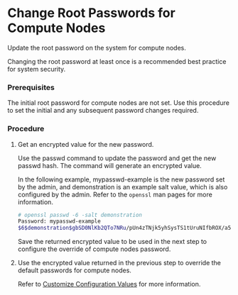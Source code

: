 # Change Root Passwords for Compute Nodes

Update the root password on the system for compute nodes.

Changing the root password at least once is a recommended best practice for system security.

### Prerequisites

The initial root password for compute nodes are not set. Use this procedure to set the initial and any subsequent password changes required.

### Procedure

1.  Get an encrypted value for the new password.

    Use the passwd command to update the password and get the new passwd hash. The command will generate an encrypted value.

    In the following example, mypasswd-example is the new password set by the admin, and demonstration is an example salt value, which is also configured by the admin. Refer to the `openssl` man pages for more information.

    ```bash
    # openssl passwd -6 -salt demonstration
    Password: mypasswd-example
    $6$demonstration$gbSD0NlKb2QTo7NRu/pUn4zTNjk5yhSysTS1tUruNIfbROX/a5H92T7CF8fovhORUkOtPrLUpGXmbqIEMmvrh/
    ```

    Save the returned encrypted value to be used in the next step to configure the override of compute nodes password.

2.  Use the encrypted value returned in the previous step to override the default passwords for compute nodes.

    Refer to [Customize Configuration Values](../configuration_management/Customize_Configuration_Values.md) for more information.

